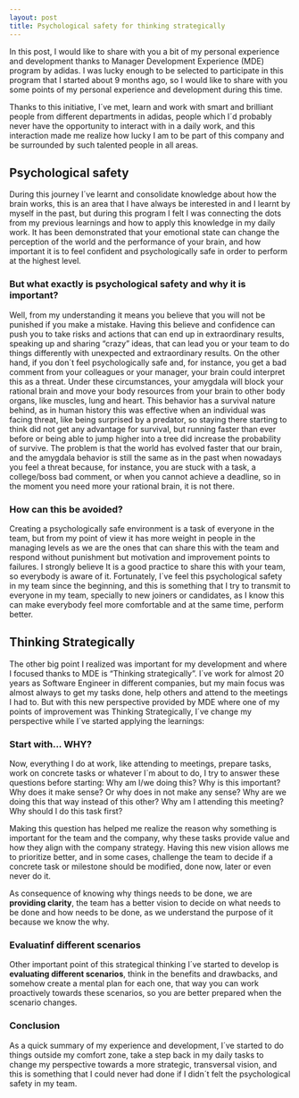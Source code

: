 ```yaml
---
layout: post
title: Psychological safety for thinking strategically
---
```


In this post, I would like to share with you a bit of my personal experience and development thanks to Manager Development Experience (MDE) program by adidas.
I was lucky enough to be selected to participate in this program that I started about 9 months ago, so I would like to share with you some points of my personal experience and development during this time.

Thanks to this initiative, I´ve met, learn and work with smart and brilliant people from different departments in adidas, people which I´d probably  never have the opportunity to interact with in a daily work, and this interaction made me realize how lucky I am to be part of this company and be surrounded by such talented people in all areas.

## Psychological safety

During this journey I´ve learnt and consolidate knowledge about how the brain works, this is an area that I have always be interested in and I learnt by myself in the past, but during this program I felt I was connecting the dots from my previous learnings and how to apply this knowledge in my daily work.
It has been demonstrated that your emotional state can change the perception of the world and the performance of your brain, and how important it is to feel confident and psychologically safe in order to perform at the highest level.

### But what exactly is psychological safety and why it is important?
Well, from my understanding it means you believe that you will not be punished if you make a mistake. 
Having this believe and confidence can push you to take risks and actions that can end up in extraordinary results, speaking up and sharing “crazy” ideas, that can lead you or your team to do things differently with unexpected and extraordinary results.
On the other hand, if you don´t feel psychologically safe and, for instance, you get a bad comment from your colleagues or your manager, your brain could interpret this as a threat.
Under these circumstances, your amygdala will block your rational brain and move your body resources from your brain to other body organs, like muscles, lung and heart. 
This behavior has a survival nature behind, as in human history this was effective when an individual was facing threat, like being surprised by a predator, so staying there starting to think did not get any advantage for survival, but running faster than ever before or being able  to jump higher into a tree did increase the probability of survive. 
The problem is that the world has evolved faster that our brain, and the amygdala behavior is still the same as in the past when nowadays you feel a threat because, for instance, you are stuck with a task, a college/boss bad comment, or when you cannot achieve a deadline, so in the moment you need more your rational brain, it is not there.

### How can this be avoided?
Creating a psychologically safe environment is a task of everyone in the team, but from my point of view it has more weight in people in the managing levels as we are the ones that can share this with the team and respond without punishment but motivation and improvement points to failures. I strongly believe It is a good practice to share this with your team, so everybody is aware of it. Fortunately, I´ve feel this psychological safety in my team since the beginning, and this is something that I try to transmit to everyone in my team, specially to new joiners or candidates, as I know this can make everybody feel more comfortable and at the same time, perform better.



## Thinking Strategically

The other big point I realized was important for my development and where I focused thanks to MDE is “Thinking strategically”. 
I´ve work for almost 20 years as Software Engineer in different companies, but my main focus was almost always to get my tasks done, help others and attend to the meetings I had to.
But with this new perspective provided by MDE where one of my points of improvement was Thinking Strategically, I´ve change my perspective while I´ve started applying the learnings:

### Start with... WHY?
Now, everything I do at work, like attending to meetings, prepare tasks, work on concrete tasks or whatever I´m about to do, I try to answer these questions before starting:
Why am I/we doing this?
Why is this important?
Why does it make sense? Or why does in not make any sense?
Why are we doing this that way instead of this other?
Why am I attending this meeting?
Why should I do this task first?

Making this question has helped me realize the reason why something is important for the team and the company, why these tasks provide value and how they align with the company strategy.
Having this new vision allows me to prioritize better, and in some cases, challenge the team to decide if a concrete task or milestone should be modified, done now, later or even never do it.

As consequence of knowing why things needs to be done, we are **providing clarity**, the team has a better vision to decide on what needs to be done and how needs to be done, as we understand the purpose of it because we know the why.

### Evaluatinf different scenarios ###
Other important point of this strategical thinking I´ve started to develop is **evaluating different scenarios**, think in the benefits and drawbacks, and somehow create a mental plan for each one, that way you can work proactively towards these scenarios, so you are better prepared when the scenario changes. 

### Conclusion ###
As a quick summary of my experience and development, I´ve started to do things outside my comfort zone, take a step back in my daily tasks to change my perspective towards a more strategic, transversal vision, and this is something that I could never had done if I didn´t felt the psychological safety in my team.
